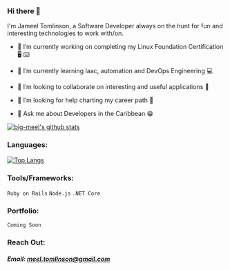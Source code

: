 ### Hi there 👋

I'm Jameel Tomlinson, a Software Developer  always on the hunt for fun and interesting technologies to work with/on.

- 🔭 I’m currently working on completing my Linux Foundation Certification :desktop_computer: :keyboard:

- 🌱 I’m currently learning Iaac, automation and DevOps Engineering :computer:

- 👯 I’m looking to collaborate on interesting and useful applications :handshake:

- 🤔 I’m looking for help charting my career path :thinking:

- 💬 Ask me about Developers in the Caribbean :grin:


[![big-meel's github stats](https://github-readme-stats.vercel.app/api?username=big-meel&show_icons=true&hide_border=true&theme=radical)](https://github.com/anuraghazra/github-readme-stats)


### Languages:

[![Top Langs](https://github-readme-stats.vercel.app/api/top-langs/?username=big-meel&layout=compact&hide_border=true&theme=radical)](https://github.com/anuraghazra/github-readme-stats)

### Tools/Frameworks:
`Ruby on Rails`
`Node.js`
`.NET Core`

### Portfolio:
`Coming Soon`

### Reach Out:
##### Email: meel.tomlinson@gmail.com



